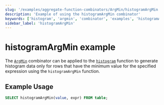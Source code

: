 ```yaml
---
slug: '/examples/aggregate-function-combinators/ArgMin/histogramArgMin'
description: 'Example of using the histogramArgMin combinator'
keywords: ['histogram', 'argmin', 'combinator', 'examples', 'histogramArgMin']
sidebar_label: 'histogramArgMin'
---
```


# histogramArgMin example

The [`ArgMin`](/sql-reference/aggregate-functions/combinators#-argmin) combinator can be applied to the [`histogram`](/sql-reference/aggregate-functions/parametric-functions#histogram) function to generate histogram data only for rows that have the minimum value for the specified expression using the `histogramArgMin` function.

## Example Usage

```sql
SELECT histogramArgMin(value, expr) FROM table;
``` 